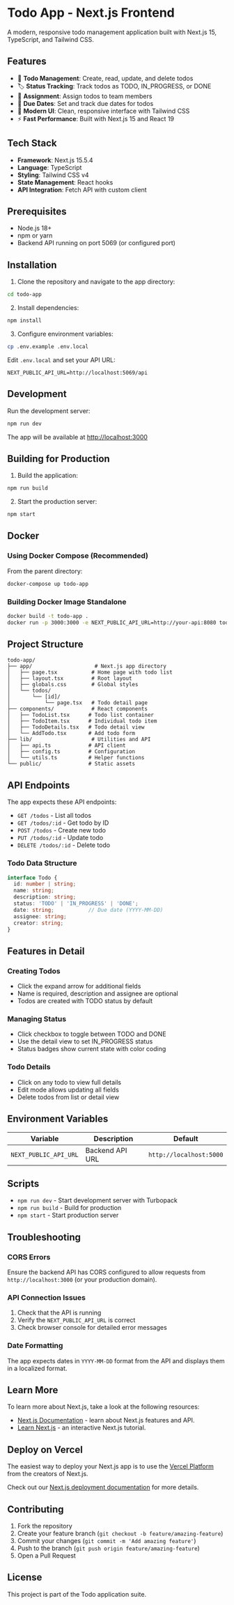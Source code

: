 # Todo App - Next.js Frontend

A modern, responsive todo management application built with Next.js 15, TypeScript, and Tailwind CSS.

## Features

- 📝 **Todo Management**: Create, read, update, and delete todos
- 🏷️ **Status Tracking**: Track todos as TODO, IN_PROGRESS, or DONE
- 👥 **Assignment**: Assign todos to team members
- 📅 **Due Dates**: Set and track due dates for todos
- 🎨 **Modern UI**: Clean, responsive interface with Tailwind CSS
- ⚡ **Fast Performance**: Built with Next.js 15 and React 19

## Tech Stack

- **Framework**: Next.js 15.5.4
- **Language**: TypeScript
- **Styling**: Tailwind CSS v4
- **State Management**: React hooks
- **API Integration**: Fetch API with custom client

## Prerequisites

- Node.js 18+
- npm or yarn
- Backend API running on port 5069 (or configured port)

## Installation

1. Clone the repository and navigate to the app directory:
```bash
cd todo-app
```

2. Install dependencies:
```bash
npm install
```

3. Configure environment variables:
```bash
cp .env.example .env.local
```

Edit `.env.local` and set your API URL:
```
NEXT_PUBLIC_API_URL=http://localhost:5069/api
```

## Development

Run the development server:
```bash
npm run dev
```

The app will be available at [http://localhost:3000](http://localhost:3000)

## Building for Production

1. Build the application:
```bash
npm run build
```

2. Start the production server:
```bash
npm start
```

## Docker

### Using Docker Compose (Recommended)

From the parent directory:
```bash
docker-compose up todo-app
```

### Building Docker Image Standalone

```bash
docker build -t todo-app .
docker run -p 3000:3000 -e NEXT_PUBLIC_API_URL=http://your-api:8080 todo-app
```

## Project Structure

```
todo-app/
├── app/                    # Next.js app directory
│   ├── page.tsx           # Home page with todo list
│   ├── layout.tsx         # Root layout
│   ├── globals.css        # Global styles
│   └── todos/
│       └── [id]/
│           └── page.tsx   # Todo detail page
├── components/            # React components
│   ├── TodoList.tsx      # Todo list container
│   ├── TodoItem.tsx      # Individual todo item
│   ├── TodoDetails.tsx   # Todo detail view
│   └── AddTodo.tsx       # Add todo form
├── lib/                   # Utilities and API
│   ├── api.ts            # API client
│   ├── config.ts         # Configuration
│   └── utils.ts          # Helper functions
└── public/               # Static assets
```

## API Endpoints

The app expects these API endpoints:

- `GET /todos` - List all todos
- `GET /todos/:id` - Get todo by ID
- `POST /todos` - Create new todo
- `PUT /todos/:id` - Update todo
- `DELETE /todos/:id` - Delete todo

### Todo Data Structure

```typescript
interface Todo {
  id: number | string;
  name: string;
  description: string;
  status: 'TODO' | 'IN_PROGRESS' | 'DONE';
  date: string;           // Due date (YYYY-MM-DD)
  assignee: string;
  creator: string;
}
```

## Features in Detail

### Creating Todos
- Click the expand arrow for additional fields
- Name is required, description and assignee are optional
- Todos are created with TODO status by default

### Managing Status
- Click checkbox to toggle between TODO and DONE
- Use the detail view to set IN_PROGRESS status
- Status badges show current state with color coding

### Todo Details
- Click on any todo to view full details
- Edit mode allows updating all fields
- Delete todos from list or detail view

## Environment Variables

| Variable | Description | Default |
|----------|-------------|---------|
| `NEXT_PUBLIC_API_URL` | Backend API URL | `http://localhost:5000` |

## Scripts

- `npm run dev` - Start development server with Turbopack
- `npm run build` - Build for production
- `npm start` - Start production server

## Troubleshooting

### CORS Errors
Ensure the backend API has CORS configured to allow requests from `http://localhost:3000` (or your production domain).

### API Connection Issues
1. Check that the API is running
2. Verify the `NEXT_PUBLIC_API_URL` is correct
3. Check browser console for detailed error messages

### Date Formatting
The app expects dates in `YYYY-MM-DD` format from the API and displays them in a localized format.

## Learn More

To learn more about Next.js, take a look at the following resources:

- [Next.js Documentation](https://nextjs.org/docs) - learn about Next.js features and API.
- [Learn Next.js](https://nextjs.org/learn) - an interactive Next.js tutorial.

## Deploy on Vercel

The easiest way to deploy your Next.js app is to use the [Vercel Platform](https://vercel.com/new?utm_medium=default-template&filter=next.js&utm_source=create-next-app&utm_campaign=create-next-app-readme) from the creators of Next.js.

Check out our [Next.js deployment documentation](https://nextjs.org/docs/app/building-your-application/deploying) for more details.

## Contributing

1. Fork the repository
2. Create your feature branch (`git checkout -b feature/amazing-feature`)
3. Commit your changes (`git commit -m 'Add amazing feature'`)
4. Push to the branch (`git push origin feature/amazing-feature`)
5. Open a Pull Request

## License

This project is part of the Todo application suite.
